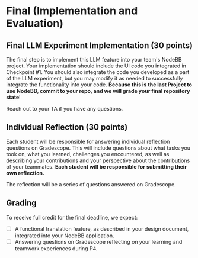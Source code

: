 # Final (Implementation and Evaluation)

## Final LLM Experiment Implementation (30 points)

The final step is to implement this LLM feature into your team's NodeBB project. Your implementation should include the UI code you integrated in Checkpoint #1. You should also integrate the code you developed as a part of the LLM experiment, but you may modify it as needed to successfully integrate the functionality into your code.
**Because this is the last Project to use NodeBB, commit to your repo, and we will grade your final repository state**!

Reach out to your TA if you have any questions. 

## Individual Reflection (30 points)

Each student will be responsible for answering individual reflection questions on Gradescope.  This will include questions about what tasks you took on, what you learned, challenges you encountered, as well as describing your contributions and your perspective about the contributions of your teammates.  **Each student will be responsible for submitting their own reflection.** 

The reflection will be a series of questions answered on Gradescope.


## Grading
To receive full credit for the final deadline, we expect:

- [ ] A functional translation feature, as described in your design document, integrated into your NodeBB application.
- [ ] Answering questions on Gradescope reflecting on your learning and teamwork experiences during P4.